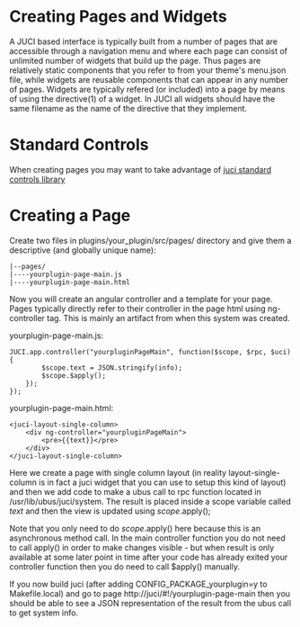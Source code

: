 Creating Pages and Widgets
==========================

A JUCI based interface is typically built from a number of pages that are
accessible through a navigation menu and where each page can consist of
unlimited number of widgets that build up the page. Thus pages are relatively
static components that you refer to from your theme's menu.json file, while
widgets are reusable components that can appear in any number of pages. Widgets
are typically refered (or included) into a page by means of using the
directive(1) of a widget. In JUCI all widgets should have the same filename as
the name of the directive that they implement. 

Standard Controls
=================

When creating pages you may want to take advantage of [juci standard controls
library](standard-controls.html)

Creating a Page
===============

Create two files in plugins/your_plugin/src/pages/ directory and give them a
descriptive (and globally unique name): 

	|--pages/
	|----yourplugin-page-main.js
	|----yourplugin-page-main.html

Now you will create an angular controller and a template for your page. Pages
typically directly refer to their controller in the page html using
ng-controller tag. This is mainly an artifact from when this system was
created. 

yourplugin-page-main.js: 

	JUCI.app.controller("yourpluginPageMain", function($scope, $rpc, $uci){
			$scope.text = JSON.stringify(info); 
			$scope.$apply(); 
		}); 
	}); 

yourplugin-page-main.html: 
	
	<juci-layout-single-column>
		<div ng-controller="yourpluginPageMain">
			<pre>{{text}}</pre>
		</div>
	</juci-layout-single-column>

Here we create a page with single column layout (in reality
layout-single-column is in fact a juci widget that you can use to setup this
kind of layout) and then we add code to make a ubus call to rpc function
located in /usr/lib/ubus/juci/system. The result is placed inside a scope
variable called *text* and then the view is updated using $scope.$apply(); 

Note that you only need to do $scope.$apply() here because this is an
asynchronous method call. In the main controller function you do not need to
call apply() in order to make changes visible - but when result is only
available at some later point in time after your code has already exited your
controller function then you do need to call $apply() manually. 

If you now build juci (after adding CONFIG_PACKAGE_yourplugin=y to
Makefile.local) and go to page http://juci/#!/yourplugin-page-main then you
should be able to see a JSON representation of the result from the ubus call to
get system info. 

